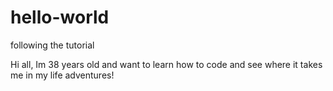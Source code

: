 # hello-world
following the tutorial

Hi all, Im 38 years old and want to learn how to code and see where it takes me in my life adventures!
